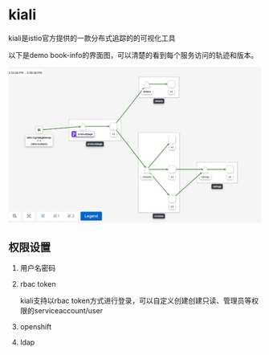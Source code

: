 

# kiali

kiali是istio官方提供的一款分布式追踪的的可视化工具

以下是demo book-info的界面图，可以清楚的看到每个服务访问的轨迹和版本。

![image-20200618153944282](.assets/image-20200618153944282.png)





## 权限设置

1. 用户名密码

2. rbac token

   kiali支持以rbac token方式进行登录，可以自定义创建创建只读、管理员等权限的serviceaccount/user

3. openshift 

4. ldap


